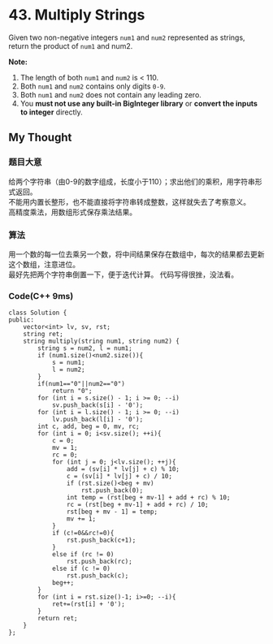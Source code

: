 # 43. Multiply Strings
Given two non-negative integers `num1` and `num2` represented as strings, return the product of `num1` and num2.

**Note:**

1. The length of both `num1` and `num2` is < 110.
2. Both `num1` and `num2` contains only digits `0-9`.
3. Both `num1` and `num2` does not contain any leading zero.
4. You **must not use any built-in BigInteger library** or **convert the inputs to integer** directly.

## My Thought
### 题目大意
给两个字符串（由0-9的数字组成，长度小于110）；求出他们的乘积，用字符串形式返回。  
不能用内置长整形，也不能直接将字符串转成整数，这样就失去了考察意义。  
高精度乘法，用数组形式保存乘法结果。  
### 算法
用一个数的每一位去乘另一个数，将中间结果保存在数组中，每次的结果都去更新这个数组，注意进位。  
最好先把两个字符串倒置一下，便于迭代计算。
代码写得很挫，没法看。
### Code(C++ 9ms)
	class Solution {
    public:
        vector<int> lv, sv, rst;
        string ret;
        string multiply(string num1, string num2) {
            string s = num2, l = num1;
            if (num1.size()<num2.size()){
                s = num1;
                l = num2;
            }
            if(num1=="0"||num2=="0")
                return "0";
            for (int i = s.size() - 1; i >= 0; --i)
                sv.push_back(s[i] - '0');
            for (int i = l.size() - 1; i >= 0; --i)
                lv.push_back(l[i] - '0');
            int c, add, beg = 0, mv, rc;
            for (int i = 0; i<sv.size(); ++i){
                c = 0;
                mv = 1;
                rc = 0;
                for (int j = 0; j<lv.size(); ++j){
                    add = (sv[i] * lv[j] + c) % 10;
                    c = (sv[i] * lv[j] + c) / 10;
                    if (rst.size()<beg + mv)
                        rst.push_back(0);
                    int temp = (rst[beg + mv-1] + add + rc) % 10;
                    rc = (rst[beg + mv-1] + add + rc) / 10;
                    rst[beg + mv - 1] = temp;
                    mv += 1;
                }
                if (c!=0&&rc!=0){
                    rst.push_back(c+1);
                }
                else if (rc != 0)
                    rst.push_back(rc);
                else if (c != 0)
                    rst.push_back(c);
                beg++;
            }
            for (int i = rst.size()-1; i>=0; --i){
                ret+=(rst[i] + '0');
            }
            return ret;
        }
    };